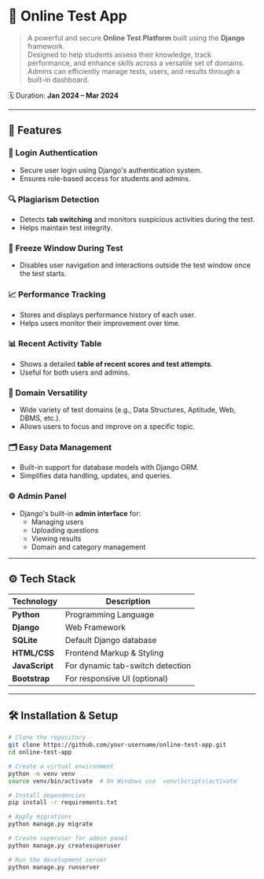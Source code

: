 # 🧠 Online Test App

> A powerful and secure **Online Test Platform** built using the **Django** framework.  
> Designed to help students assess their knowledge, track performance, and enhance skills across a versatile set of domains.  
> Admins can efficiently manage tests, users, and results through a built-in dashboard.

🗓️ Duration: **Jan 2024 – Mar 2024**

---

## 📌 Features

### 🔐 Login Authentication
- Secure user login using Django's authentication system.
- Ensures role-based access for students and admins.

### 🔍 Plagiarism Detection
- Detects **tab switching** and monitors suspicious activities during the test.
- Helps maintain test integrity.

### 🧊 Freeze Window During Test
- Disables user navigation and interactions outside the test window once the test starts.

### 📈 Performance Tracking
- Stores and displays performance history of each user.
- Helps users monitor their improvement over time.

### 📊 Recent Activity Table
- Shows a detailed **table of recent scores and test attempts**.
- Useful for both users and admins.

### 🧪 Domain Versatility
- Wide variety of test domains (e.g., Data Structures, Aptitude, Web, DBMS, etc.).
- Allows users to focus and improve on a specific topic.

### 🗂️ Easy Data Management
- Built-in support for database models with Django ORM.
- Simplifies data handling, updates, and queries.

### ⚙️ Admin Panel
- Django's built-in **admin interface** for:
  - Managing users
  - Uploading questions
  - Viewing results
  - Domain and category management

---

## ⚙️ Tech Stack

| Technology      | Description                           |
|-----------------|---------------------------------------|
| **Python**      | Programming Language                  |
| **Django**      | Web Framework                         |
| **SQLite**      | Default Django database               |
| **HTML/CSS**    | Frontend Markup & Styling             |
| **JavaScript**  | For dynamic tab-switch detection      |
| **Bootstrap**   | For responsive UI (optional)          |

---

## 🛠️ Installation & Setup

```bash
# Clone the repository
git clone https://github.com/your-username/online-test-app.git
cd online-test-app

# Create a virtual environment
python -m venv venv
source venv/bin/activate  # On Windows use `venv\Scripts\activate`

# Install dependencies
pip install -r requirements.txt

# Apply migrations
python manage.py migrate

# Create superuser for admin panel
python manage.py createsuperuser

# Run the development server
python manage.py runserver
